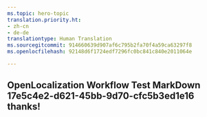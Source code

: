 ```yaml
---
ms.topic: hero-topic
translation.priority.ht:
- zh-cn
- de-de
translationtype: Human Translation
ms.sourcegitcommit: 914660639d907af6c795b2fa70f4a59ca63297f8
ms.openlocfilehash: 92148d6f1724edf7296fc0bc841c840e2011064e

---
```

## OpenLocalization Workflow Test MarkDown 17e5c4e2-d621-45bb-9d70-cfc5b3ed1e16 thanks!



<!--HONumber=Sep16_HO1-->


